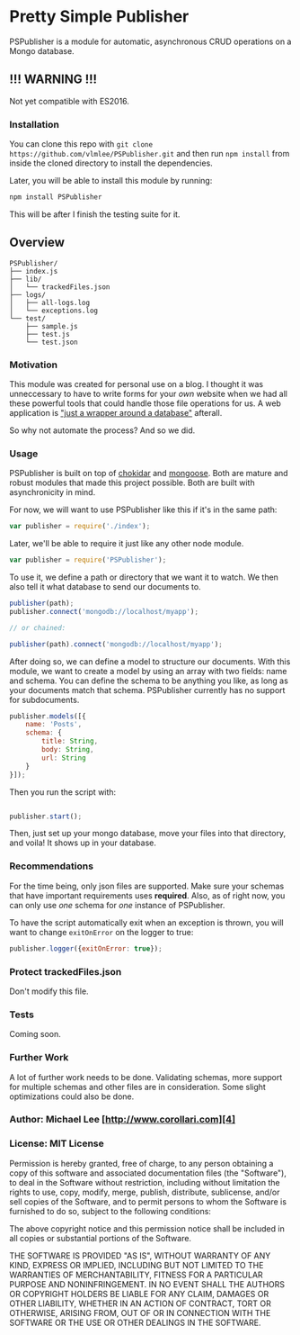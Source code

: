 # Pretty Simple Publisher

PSPublisher is a module for automatic, asynchronous CRUD operations on a Mongo database. 

## !!! WARNING !!!

Not yet compatible with ES2016.

### Installation

You can clone this repo with `git clone https://github.com/vlmlee/PSPublisher.git` and then run `npm install` from inside the cloned directory to install the dependencies.

Later, you will be able to install this module by running:

```bash
npm install PSPublisher
```

This will be after I finish the testing suite for it.

## Overview 

```
PSPublisher/
├── index.js
├── lib/
│   └── trackedFiles.json
├── logs/
│   ├── all-logs.log
│   └── exceptions.log
└── test/
    ├── sample.js
    ├── test.js
    └── test.json
```

### Motivation

This module was created for personal use on a blog. I thought it was unneccessary to have to write forms for your *own* website when we had all these powerful tools that could handle those file operations for us. A web application is ["just a wrapper around a database"][1] afterall. 

So why not automate the process? And so we did.

### Usage

PSPublisher is built on top of [chokidar][2] and [mongoose][3]. Both are mature and robust modules that made this project possible. Both are built with asynchronicity in mind.

For now, we will want to use PSPublisher like this if it's in the same path:

```js
var publisher = require('./index');
```

Later, we'll be able to require it just like any other node module.

```js
var publisher = require('PSPublisher');
```

To use it, we define a path or directory that we want it to watch. We then also tell it what database to send our documents to.

```js
publisher(path);
publisher.connect('mongodb://localhost/myapp');

// or chained:

publisher(path).connect('mongodb://localhost/myapp');
```

After doing so, we can define a model to structure our documents. With this module, we want to create a model by using an array with two fields: name and schema. You can define the schema to be anything you like, as long as your documents match that schema. PSPublisher currently has no support for subdocuments. 

```js
publisher.models([{
	name: 'Posts',
	schema: {
		title: String,
		body: String,
		url: String
	}
}]);
```

Then you run the script with:

```js

publisher.start();

```

Then, just set up your mongo database, move your files into that directory, and voila! It shows up in your database.

### Recommendations

For the time being, only json files are supported. Make sure your schemas that have important requirements uses **required**. Also, as of right now, you can only use *one* schema for *one* instance of PSPublisher. 

To have the script automatically exit when an exception is thrown, you will want to change `exitOnError` on the logger to true:

```js
publisher.logger({exitOnError: true});
```


### Protect trackedFiles.json

Don't modify this file.

### Tests

Coming soon.

### Further Work

A lot of further work needs to be done. Validating schemas, more support for multiple schemas and other files are in consideration. Some slight optimizations could also be done.

### Author: Michael Lee [http://www.corollari.com][4]

[1]: https://www.youtube.com/watch?v=csyL9EC0S0c
[2]: https://github.com/paulmillr/chokidar
[3]: https://github.com/Automattic/mongoose
[4]: http://www.corollari.com

### License: MIT License

Permission is hereby granted, free of charge, to any person obtaining a copy of this software and associated documentation files (the "Software"), to deal in the Software without restriction, including without limitation the rights to use, copy, modify, merge, publish, distribute, sublicense, and/or sell copies of the Software, and to permit persons to whom the Software is furnished to do so, subject to the following conditions:

The above copyright notice and this permission notice shall be included in all copies or substantial portions of the Software.

THE SOFTWARE IS PROVIDED "AS IS", WITHOUT WARRANTY OF ANY KIND, EXPRESS OR IMPLIED, INCLUDING BUT NOT LIMITED TO THE WARRANTIES OF MERCHANTABILITY, FITNESS FOR A PARTICULAR PURPOSE AND NONINFRINGEMENT. IN NO EVENT SHALL THE AUTHORS OR COPYRIGHT HOLDERS BE LIABLE FOR ANY CLAIM, DAMAGES OR OTHER LIABILITY, WHETHER IN AN ACTION OF CONTRACT, TORT OR OTHERWISE, ARISING FROM, OUT OF OR IN CONNECTION WITH THE SOFTWARE OR THE USE OR OTHER DEALINGS IN THE SOFTWARE.
